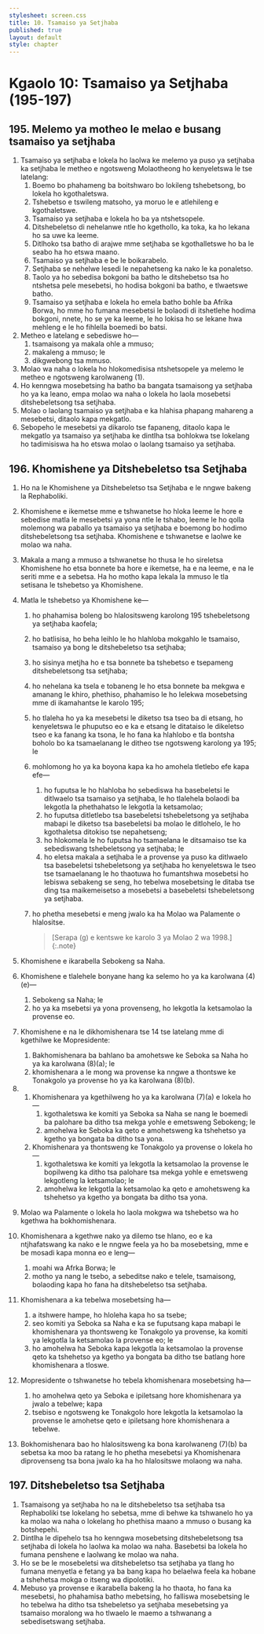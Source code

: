```yaml
---
stylesheet: screen.css
title: 10. Tsamaiso ya Setjhaba
published: true
layout: default
style: chapter
---
```


# Kgaolo 10: Tsamaiso ya Setjhaba (195-197)

## 195. Melemo ya motheo le melao e busang tsamaiso ya setjhaba

1.	Tsamaiso ya setjhaba e lokela ho laolwa ke melemo ya puso ya setjhaba ka setjhaba le metheo e ngotsweng Molaotheong ho kenyeletswa le tse latelang:
	1.	Boemo bo phahameng ba boitshwaro bo lokileng tshebetsong, bo lokela ho kgothaletswa.
	1.	Tshebetso e tswileng matsoho, ya moruo le e atlehileng e kgothaletswe.
	1.	Tsamaiso ya setjhaba e lokela ho ba ya ntshetsopele.
	1.	Ditshebeletso di nehelanwe ntle ho kgethollo, ka toka, ka ho lekana ho sa uwe ka leeme.
	1.	Ditlhoko tsa batho di arajwe mme setjhaba se kgothalletswe ho ba le seabo ha ho etswa maano.
	1.	Tsamaiso ya setjhaba e be le boikarabelo.
	1.	Setjhaba se nehelwe lesedi le nepahetseng ka nako le ka ponaletso.
	1.	Taolo ya ho sebedisa bokgoni ba batho le ditshebetso tsa ho ntshetsa pele mesebetsi, ho hodisa bokgoni ba batho, e tlwaetswe batho.
	1.	Tsamaiso ya setjhaba e lokela ho emela batho bohle ba Afrika Borwa, ho mme ho fumana mesebetsi le bolaodi di itshetlehe hodima bokgoni, nnete, ho se ye ka leeme, le ho lokisa ho se lekane hwa mehleng e le ho fihlella boemedi bo batsi.
2.	Metheo e latelang e sebediswe ho—
	1.	tsamaisong ya makala ohle a mmuso;
	1.	makaleng a mmuso; le
	1.	dikgwebong tsa mmuso.
3.	Molao wa naha o lokela ho hlokomedisisa ntshetsopele ya melemo le metheo e ngotsweng karolwaneng (1).
4.	Ho kenngwa mosebetsing ha batho ba bangata tsamaisong ya setjhaba ho ya ka leano, empa molao wa naha o lokela ho laola mosebetsi ditshebeletsong tsa setjhaba.
5.	Molao o laolang tsamaiso ya setjhaba e ka hlahisa phapang mahareng a mesebetsi, ditaolo kapa mekgatlo.
6.	Sebopeho le mesebetsi ya dikarolo tse fapaneng, ditaolo kapa le mekgatlo ya tsamaiso ya setjhaba ke dintlha tsa bohlokwa tse lokelang ho tadimisiswa ha ho etswa molao o laolang tsamaiso ya setjhaba.

## 196. Khomishene ya Ditshebeletso tsa Setjhaba

1.	Ho na le Khomishene ya Ditshebeletso tsa Setjhaba e le nngwe bakeng la Rephaboliki.
2.	Khomishene e ikemetse mme e tshwanetse ho hloka leeme le hore e sebedise matla le mesebetsi ya yona ntle le tshabo, leeme le ho qolla molemong wa paballo ya tsamaiso ya setjhaba e boemong bo hodimo ditshebeletsong tsa setjhaba. Khomishene e tshwanetse e laolwe ke molao wa naha.
3.	Makala a mang a mmuso a tshwanetse ho thusa le ho sireletsa Khomishene ho etsa bonnete ba hore e ikemetse, ha e na leeme, e na le seriti mme e a sebetsa. Ha ho motho kapa lekala la mmuso le tla setisana le tshebetso ya Khomishene.
4.	Matla le tshebetso ya Khomishene ke—
	1.	ho phahamisa boleng bo hlalositsweng karolong 195 tshebeletsong ya setjhaba kaofela;
	1.	ho batlisisa, ho beha leihlo le ho hlahloba mokgahlo le tsamaiso, tsamaiso ya bong le ditshebeletso tsa setjhaba;
	1.	ho sisinya metjha ho e tsa bonnete ba tshebetso e tsepameng ditshebeletsong tsa setjhaba;
	1.	ho nehelana ka tsela e tobaneng le ho etsa bonnete ba mekgwa e amanang le khiro, phethiso, phahamiso le ho lelekwa mosebetsing mme di ikamahantse le karolo 195;
	1.	ho tlaleha ho ya ka mesebetsi le diketso tsa tseo ba di etsang, ho kenyeletswa le phuputso eo e ka e etsang le ditataiso le dikeletso tseo e ka fanang ka tsona, le ho fana ka hlahlobo e tla bontsha boholo bo ka tsamaelanang le ditheo tse ngotsweng karolong ya 195; le
	1.	mohlomong ho ya ka boyona kapa ka ho amohela tletlebo efe kapa efe—
		1.	ho fuputsa le ho hlahloba ho sebediswa ha basebeletsi le ditlwaelo tsa tsamaiso ya setjhaba, le ho tlalehela bolaodi ba lekgotla la phethahatso le lekgotla la ketsamolao;
		1.	ho fuputsa ditletlebo tsa basebeletsi tshebeletsong ya setjhaba mabapi le diketso tsa basebeletsi ba molao le ditlohelo, le ho kgothaletsa ditokiso tse nepahetseng;
		1.	ho hlokomela le ho fuputsa ho tsamaelana le ditsamaiso tse ka sebediswang tshebeletsong ya setjhaba; le
		1.	ho eletsa makala a setjhaba le a provense ya puso ka ditlwaelo tsa basebeletsi tshebeletsong ya setjhaba ho kenyeletswa le tseo tse tsamaelanang le ho thaotuwa ho fumantshwa mosebetsi ho lebiswa sebakeng se seng, ho tebelwa mosebetsing le ditaba tse ding tsa maikemeisetso a mosebetsi a basebeletsi tshebeletsong ya setjhaba.
	1.	ho phetha mesebetsi e meng jwalo ka ha Molao wa Palamente o hlalositse.

		> [Serapa (g) e kentswe ke karolo 3 ya Molao 2 wa 1998.]
		{:.note}

5.	Khomishene e ikarabella Sebokeng sa Naha.
6.	Khomishene e tlalehele bonyane hang ka selemo ho ya ka karolwana (4)(e)—
	1.	Sebokeng sa Naha; le
	1.	ho ya ka msebetsi ya yona provenseng, ho lekgotla la ketsamolao la provense eo.
7.	Khomishene e na le dikhomishenara tse 14 tse latelang mme di kgethilwe ke Mopresidente:
	1.	Bakhomishenara ba bahlano ba amohetswe ke Seboka sa Naha ho ya ka karolwana (8)(a); le
	1.	khomishenara a le mong wa provense ka nngwe a thontswe ke Tonakgolo ya provense ho ya ka karolwana (8)(b).
8.	
	1.	Khomishenara ya kgethilweng ho ya ka karolwana (7)(a) e lokela ho—
		1.	kgothaletswa ke komiti ya Seboka sa Naha se nang le boemedi ba palohare ba ditho tsa mekga yohle e emetsweng Sebokeng; le
		1.	amohelwa ke Seboka ka qeto e amohetsweng ka tshehetso ya kgetho ya bongata ba ditho tsa yona.
	1.	Khomishenara ya thontsweng ke Tonakgolo ya provense o lokela ho—
		1.	kgothaletswa ke komiti ya lekgotla la ketsamolao la provense le bopilweng ka ditho tsa palohare tsa mekga yohle e emetsweng lekgotleng la ketsamolao; le
		1.	amohelwa ke lekgotla la ketsamolao ka qeto e amohetsweng ka tshehetso ya kgetho ya bongata ba ditho tsa yona.
9.	Molao wa Palamente o lokela ho laola mokgwa wa tshebetso wa ho kgethwa ha bokhomishenara.
10.	Khomishenara a kgethwe nako ya dilemo tse hlano, eo e ka ntjhafatswang ka nako e le nngwe feela ya ho ba mosebetsing, mme e be mosadi kapa monna eo e leng—
	1.	moahi wa Afrka Borwa; le
	1.	motho ya nang le tsebo, a sebeditse nako e telele, tsamaisong, bolaoding kapa ho fana ha ditshebeletso tsa setjhaba.
11.	Khomishenara a ka tebelwa mosebetsing ha—
	1.	a itshwere hampe, ho hloleha kapa ho sa tsebe;
	1.	seo komiti ya Seboka sa Naha e ka se fuputsang kapa mabapi le khomishenara ya thontsweng ke Tonakgolo ya provense, ka komiti ya lekgotla la ketsamolao la provense eo; le
	1.	ho amohelwa ha Seboka kapa lekgotla la ketsamolao la provense qeto ka tshehetso ya kgetho ya bongata ba ditho tse batlang hore khomishenara a tloswe.
12.	Mopresidente o tshwanetse ho tebela khomishenara mosebetsing ha—
	1.	ho amohelwa qeto ya Seboka e ipiletsang hore khomishenara ya jwalo a tebelwe; kapa
	1.	tsebiso e ngotsweng ke Tonakgolo hore lekgotla la ketsamolao la provense le amohetse qeto e ipiletsang hore khomishenara a tebelwe.
13.	Bokhomishenara bao ho hlalositsweng ka bona karolwaneng (7)(b) ba sebetsa ka moo ba ratang le ho phetha mesebetsi ya Khomishenara diprovenseng tsa bona jwalo ka ha ho hlalositswe molaong wa naha.

## 197. Ditshebeletso tsa Setjhaba

1.	Tsamaisong ya setjhaba ho na le ditshebeletso tsa setjhaba tsa Rephaboliki tse lokelang ho sebetsa, mme di behwe ka tshwanelo ho ya ka molao wa naha o lokelang ho phethisa maano a mmuso o busang ka botshepehi.
2.	Dintlha le dipehelo tsa ho kenngwa mosebetsing ditshebeletsong tsa setjhaba di lokela ho laolwa ka molao wa naha. Basebetsi ba lokela ho fumana penshene e laolwang ke molao wa naha.
3.	Ho se be le mosebeletsi wa ditshebeletso tsa setjhaba ya tlang ho fumana menyetla e fetang ya ba bang kapa ho belaelwa feela ka hobane a tshehetsa mokga o itseng wa dipolotiki.
4.	Mebuso ya provense e ikarabella bakeng la ho thaota, ho fana ka mesebetsi, ho phahamisa batho mebetsing, ho falliswa mosebetsing le ho tebelwa ha ditho tsa tshebeletso ya setjhaba mesebetsing ya tsamaiso moralong wa ho tlwaelo le maemo a tshwanang a sebedisetswang setjhaba.
